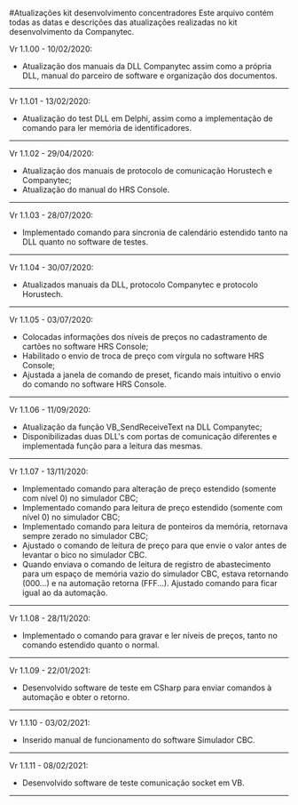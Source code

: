 #Atualizações kit desenvolvimento concentradores
Este arquivo contém todas as datas e descrições das atualizações realizadas no kit desenvolvimento da Companytec.

Vr 1.1.00 - 10/02/2020:
- Atualização dos manuais da DLL Companytec assim como a própria DLL, manual do parceiro de software e organização dos documentos.
*******************************************************************
Vr 1.1.01 - 13/02/2020:
- Atualização do test DLL em Delphi, assim como a implementação de comando para ler memória de identificadores.
*******************************************************************
Vr 1.1.02 - 29/04/2020:
- Atualização dos manuais de protocolo de comunicação Horustech e Companytec;
- Atualização do manual do HRS Console.
*******************************************************************
Vr 1.1.03 - 28/07/2020:
- Implementado comando para sincronia de calendário estendido tanto na DLL quanto no software de testes.
*******************************************************************
Vr 1.1.04 - 30/07/2020:
- Atualizados manuais da DLL, protocolo Companytec e protocolo Horustech.
*******************************************************************
Vr 1.1.05 - 03/07/2020:
- Colocadas informações dos níveis de preços no cadastramento de cartões no software HRS Console;
- Habilitado o envio de troca de preço com vírgula no software HRS Console;
- Ajustada a janela de comando de preset, ficando mais intuitivo o envio do comando no software HRS Console.
*******************************************************************
Vr 1.1.06 - 11/09/2020:
- Atualização da função VB_SendReceiveText na DLL Companytec;
- Disponibilizadas duas DLL's com portas de comunicação diferentes e implementada função para a leitura das mesmas.
*******************************************************************
Vr 1.1.07 - 13/11/2020:
- Implementado comando para alteração de preço estendido (somente com nível 0) no simulador CBC;
- Implementado comando para leitura de preço estendido (somente com nível 0) no simulador CBC;
- Implementado comando para leitura de ponteiros da memória, retornava sempre zerado no simulador CBC;
- Ajustado o comando de leitura de preço para que envie o valor antes de levantar o bico no simulador CBC.
- Quando enviava o comando de leitura de registro de abastecimento para um espaço de memória vazio do simulador CBC, estava retornando (000...) e na automação retorna (FFF...). Ajustado comando para ficar igual ao da automação.
*******************************************************************
Vr 1.1.08 - 28/11/2020:
- Implementado o comando para gravar e ler níveis de preços, tanto no comando estendido quanto o normal.
*******************************************************************
Vr 1.1.09 - 22/01/2021:
- Desenvolvido software de teste em CSharp para enviar comandos à automação e obter o retorno.
*******************************************************************
Vr 1.1.10 - 03/02/2021:
- Inserido manual de funcionamento do software Simulador CBC.
*******************************************************************
Vr 1.1.11 - 08/02/2021:
- Desenvolvido software de teste comunicação socket em VB.
*******************************************************************
